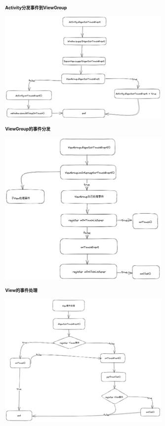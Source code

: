#### Activity分发事件到ViewGroup

![Ativity事件分发到ViewGroup](https://raw.githubusercontent.com/dashingqi/DQPicBeg/main/202305311433851.png)

#### ViewGroup的事件分发

![ViewGroup事件分发](https://raw.githubusercontent.com/dashingqi/DQPicBeg/main/202305311622589.png)

#### View的事件处理

![View的事件处理](https://raw.githubusercontent.com/dashingqi/DQPicBeg/main/202305311623347.png)